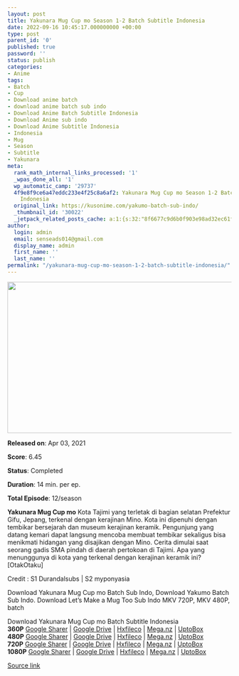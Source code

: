 ```yaml
---
layout: post
title: Yakunara Mug Cup mo Season 1-2 Batch Subtitle Indonesia
date: 2022-09-16 10:45:17.000000000 +00:00
type: post
parent_id: '0'
published: true
password: ''
status: publish
categories:
- Anime
tags:
- Batch
- Cup
- Download anime batch
- download anime batch sub indo
- Download Anime Batch Subtitle Indonesia
- Download Anime sub indo
- Download Anime Subtitle Indonesia
- Indonesia
- Mug
- Season
- Subtitle
- Yakunara
meta:
  rank_math_internal_links_processed: '1'
  _wpas_done_all: '1'
  wp_automatic_camp: '29737'
  4f9e8f9ce6a47eddc233e4f25c8a6af2: Yakunara Mug Cup mo Season 1-2 Batch Subtitle
    Indonesia
  original_link: https://kusonime.com/yakumo-batch-sub-indo/
  _thumbnail_id: '30022'
  _jetpack_related_posts_cache: a:1:{s:32:"8f6677c9d6b0f903e98ad32ec61f8deb";a:2:{s:7:"expires";i:1663449725;s:7:"payload";a:3:{i:0;a:1:{s:2:"id";i:30142;}i:1;a:1:{s:2:"id";i:30108;}i:2;a:1:{s:2:"id";i:30192;}}}}
author:
  login: admin
  email: senseads014@gmail.com
  display_name: admin
  first_name: ''
  last_name: ''
permalink: "/yakunara-mug-cup-mo-season-1-2-batch-subtitle-indonesia/"
---
```

<p><img width="604" height="340" src="{{ site.baseurl }}/assets/2022/09/Yakunara-Mug-Cup-mo-604x340.jpg" class="attachment-thumb-large size-thumb-large wp-post-image" alt="" loading="lazy" title="Yakunara Mug Cup mo Season 1-2 Batch Subtitle Indonesia" srcset="https://kusonime.com/wp-content/uploads/2021/05/Yakunara-Mug-Cup-mo-604x340.jpg 604w, https://kusonime.com/wp-content/uploads/2021/05/Yakunara-Mug-Cup-mo-300x169.jpg 300w, https://kusonime.com/wp-content/uploads/2021/05/Yakunara-Mug-Cup-mo-768x432.jpg 768w, https://kusonime.com/wp-content/uploads/2021/05/Yakunara-Mug-Cup-mo-520x293.jpg 520w, https://kusonime.com/wp-content/uploads/2021/05/Yakunara-Mug-Cup-mo.jpg 1000w" sizes="(max-width: 604px) 100vw, 604px" />
<p><b>Released on</b>: Apr 03, 2021</p>
<p>
<p><b>Score</b>: 6.45</p>
<p>
<p><b>Status</b>: Completed</p>
<p>
<p><b>Duration</b>: 14 min. per ep.</p>
<p>
<p><b>Total Episode</b>: 12/season</p>
<p>
<p><strong>Yakunara Mug Cup mo</strong> Kota Tajimi yang terletak di bagian selatan Prefektur Gifu, Jepang, terkenal dengan kerajinan Mino. Kota ini dipenuhi dengan tembikar bersejarah dan museum kerajinan keramik. Pengunjung yang datang kemari dapat langsung mencoba membuat tembikar sekaligus bisa menikmati hidangan yang disajikan dengan Mino. Cerita dimulai saat seorang gadis SMA pindah di daerah pertokoan di Tajimi. Apa yang menunggunya di kota yang terkenal dengan kerajinan keramik ini? [OtakOtaku]</p>
<p>
<p>Credit : S1 Durandalsubs | S2 myponyasia</p>
<p>
<p>Download Yakunara Mug Cup mo Batch Sub Indo, Download Yakumo Batch Sub Indo. Download Let’s Make a Mug Too Sub Indo MKV 720P, MKV 480P, batch</p>
<p>
<div class="smokeddl">
<div class="smokettl">Download Yakunara Mug Cup mo Batch Subtitle Indonesia</div>
<div class="smokeurl"><strong>360P</strong> <a href="https://acefile.co/f/48057928/kusonime-ayok-kita-membuat-mug-360p-rar" target="_blank" rel="noopener noreferrer">Google Sharer</a> | <a href="https://drive.google.com/uc?export=download&amp;id=1NHUMuNCBwDNY5QnC4AV6zS7ElEroVi5d" target="_blank" rel="noopener">Google Drive</a> | <a href="https://hxfile.co/u1ytvsy0a8j7" target="_blank" rel="noopener">Hxfileco</a> | <a href="https://mega.nz/file/aLhG2D5L#oEt8NT2B-RueWMF-bb95IkTsZXVqqWIYE5AtPlRJXBc" target="_blank" rel="noopener">Mega.nz</a> | <a href="https://uptobox.com/zxq6qr7l7u6j" target="_blank" rel="noopener">UptoBox</a></div>
<div class="smokeurl"><strong>480P</strong> <a href="https://acefile.co/f/48057929/kusonime-ayok-kita-membuat-mug-480p-rar" target="_blank" rel="noopener noreferrer">Google Sharer</a> | <a href="https://drive.google.com/uc?export=download&amp;id=1znoKmIFC8V9bdIYPX7xONL2sthTWdSps" target="_blank" rel="noopener">Google Drive</a> | <a href="https://hxfile.co/eafgdq9dgwen" target="_blank" rel="noopener">Hxfileco</a> | <a href="https://mega.nz/file/CGhimTwZ#3ezT0-TnZrlM4c3nBedcxmVZm1Kac8s5osl2_x8UIOA" target="_blank" rel="noopener">Mega.nz</a> | <a href="https://uptobox.com/aba1gklszvcp" target="_blank" rel="noopener">UptoBox</a></div>
<div class="smokeurl"><strong>720P</strong> <a href="https://acefile.co/f/48057930/kusonime-ayok-kita-membuat-mug-720p-rar" target="_blank" rel="noopener noreferrer">Google Sharer</a> | <a href="https://drive.google.com/uc?export=download&amp;id=1xzM2PHLXT6PDxeNVBmuGoNufv5lvfLg1" target="_blank" rel="noopener">Google Drive</a> | <a href="https://hxfile.co/lc3aetjjzltd" target="_blank" rel="noopener">Hxfileco</a> | <a href="https://mega.nz/file/6CxSjD5I#Pq2p1Ciz0BTFCmpbiuthU6OPGbnoIggRJuqNcSuAYeY" target="_blank" rel="noopener">Mega.nz</a> | <a href="https://uptobox.com/setu5asdafii" target="_blank" rel="noopener">UptoBox</a></div>
<div class="smokeurl"><strong>1080P</strong> <a href="https://acefile.co/f/48057932/kusonime-ayok-kita-membuat-mug-1080p-rar" target="_blank" rel="noopener noreferrer">Google Sharer</a> | <a href="https://drive.google.com/uc?export=download&amp;id=1HBh3hoikNk4pTzrWheq3Lx1P1vd4eIgH" target="_blank" rel="noopener">Google Drive</a> | <a href="https://hxfile.co/kkfobvj5h8xy" target="_blank" rel="noopener">Hxfileco</a> | <a href="https://mega.nz/file/GG4EnZpY#MM4VyJwnUI117EOjNABqtIfOy27E9MugjiMX_-LzjvI" target="_blank" rel="noopener">Mega.nz</a> | <a href="https://uptobox.com/f2s9d3nsdslu" target="_blank" rel="noopener">UptoBox</a></div>
</div>
<p><a href="https://kusonime.com/yakumo-batch-sub-indo/">Source link </a></p>

